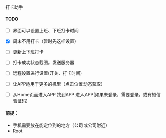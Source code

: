 打卡助手

#### TODO

- [ ] 界面可以设置上班、下班打卡时间
- [x] 周末不用打卡（暂时先这样设置）
- [ ] 更新上下班打卡
- [ ] 打卡成功状态截图。发送服务器
- [ ] 远程设置进行设置(开关、打卡时间)
- [ ] 让APP适用于更多的机型（点击位置动态获取）
- [ ] 从Home页面进入APP
      找到APP
      进入APP(如果未登录，需要登录，或有短信验证码)


#### 前提：

* 手机需要放在能定位到的地方（公司或公司附近）
* Root


